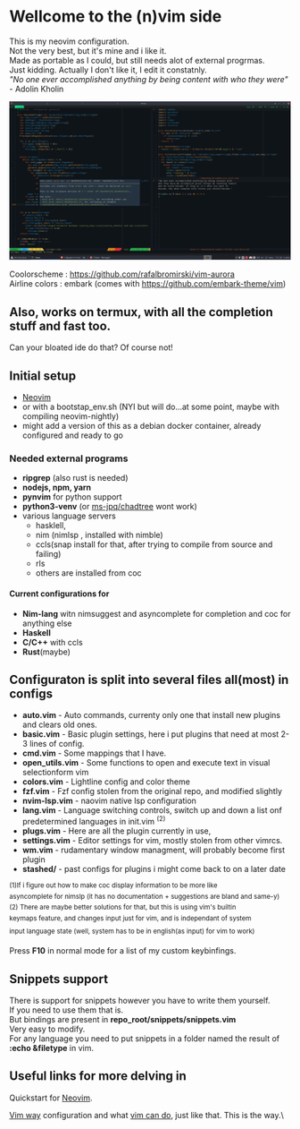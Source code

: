 
# Wellcome to the (n)vim side
This is my neovim configuration.\
Not the very best, but it's mine and i like it.\
Made as portable as I could, but still needs alot of external progrmas.\
Just kidding. Actually I don't like it, I edit it constatnly.\
*"No one ever accomplished anything by being content with who they were"* - Adolin Kholin

<p>
<img src="https://github.com/Rosen-Popov/nvim/blob/master/.img/nvim.png"  title="This is what peak performance looks like">
</p>

Coolorscheme : https://github.com/rafalbromirski/vim-aurora \
Airline colors : embark (comes with https://github.com/embark-theme/vim) 

## Also, works on termux, with all the completion stuff and fast too.
Can your bloated ide do that? Of course not!

## Initial setup
- [Neovim]
- or with a bootstap_env.sh (NYI but will do...at some point, maybe with compiling neovim-nightly)
- might add a version of this as a debian docker container, already configured and ready to go

### Needed external programs 
- **ripgrep** (also rust is needed)
- **nodejs, npm, yarn**
- **pynvim** for python support
- **python3-venv** (or [ms-jpq/chadtree] wont work)
- various language servers 
    - hasklell, 
    - nim (nimlsp , installed with nimble)
    - ccls(snap install for that, after trying to compile from source and failing)
    - rls
    - others are installed from coc

####  Current configurations for  
- **Nim-lang** witn nimsuggest and asyncomplete for completion and coc for anything else
- **Haskell**
- **C/C++** with ccls
- **Rust**(maybe)

## Configuraton is split into several files all(most) in configs
- **auto.vim** - Auto commands, currenty only one that install new plugins and clears old ones.
- **basic.vim** - Basic plugin settings, here i put plugins that need at most 2-3 lines of config.
- **cmd.vim** - Some mappings that I have.
- **open_utils.vim** - Some functions to open and execute text in visual selectionform vim
- **colors.vim** - Lightline config and color theme
- **fzf.vim** - Fzf config stolen from the original repo, and modified slightly
- **nvim-lsp.vim** - naovim native lsp configuration
- **lang.vim** - Language switching controls, switch up and down a list onf predetermined languages in init.vim <sup>(2)</sup>
- **plugs.vim** - Here are all the plugin currently in use, 
- **settings.vim** - Editor settings for vim, mostly stolen from other vimrcs.
- **wm.vim** - rudamentary window managment, will probably become first plugin
- **stashed/**  - past configs for plugins i might come back to on a later date

 <sup>(1)If i figure out how to make coc display information to be more like \
 asyncomplete for nimslp (it has no documentation + suggestions are bland and same-y) </sup>\
 <sup>(2) There are maybe better solutions for that, but this is using vim's builtin\
 keymaps feature, and changes input just for vim, and is independant of system\
 input language state (well, system has to be in english(as input) for vim to work)<sup>

Press **F10**  in normal mode for a list of my custom keybinfings.

## Snippets support

There is support for snippets however you have to write them yourself.\
If you need to use them that is.\
But bindings are present in **repo_root/snippets/snippets.vim**\
Very easy to modify.\
For any language you need to put snippets in a folder named the result of **:echo &filetype** in vim.


## Useful links for more delving in
Quickstart for [Neovim].

[Neovim]: https://www.linode.com/docs/guides/how-to-install-neovim-and-plugins-with-vim-plug/

[Vim way] configuration and what [vim can do], just like that. This is the way.\

[Vim way]: https://www.youtube.com/watch?v=DogKdiRx7ls
[vim can do]: https://www.youtube.com/watch?v=XA2WjJbmmoM
[ms-jpq/chadtree]:https://github.com/ms-jpq/chadtree 

